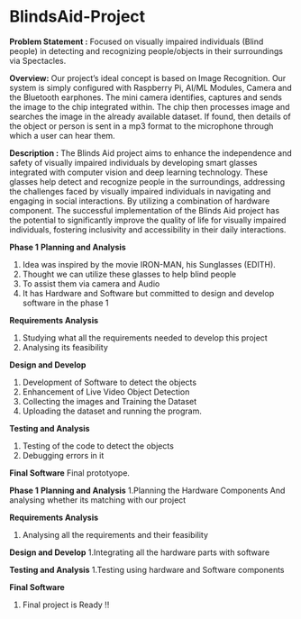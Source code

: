 # BlindsAid-Project
**Problem Statement :** Focused on visually impaired individuals (Blind people) in detecting and recognizing people/objects in their surroundings via Spectacles.

**Overview:** Our project’s ideal concept is based on Image Recognition.
Our system is simply configured with Raspberry Pi, AI/ML Modules, Camera and the Bluetooth earphones. The mini camera identifies, captures and sends the image to the chip integrated within. The chip then processes image and searches the image in the already available dataset.
If found, then details of the object or person is sent in a mp3 format to the microphone through which a user can hear them.

**Description :** The Blinds Aid project aims to enhance the independence and safety of visually impaired individuals by developing smart glasses integrated with computer vision and deep learning technology. 
These glasses help detect and recognize people in the surroundings, addressing the challenges faced by visually impaired individuals in navigating and engaging in social interactions. 
By utilizing a combination of hardware component. The successful implementation of the Blinds Aid project has the potential to significantly improve the quality of life for visually impaired individuals, fostering inclusivity and accessibility in their daily interactions. 

**Phase 1**
**Planning and Analysis**
1. Idea was inspired by the movie IRON-MAN, his Sunglasses (EDITH).
2. Thought we can utilize these glasses to help blind people
3. To assist them via camera and Audio
4. It has Hardware and Software but committed to design and develop software in the phase 1

**Requirements Analysis**
1. Studying what all the requirements needed to develop this project
2. Analysing its feasibility

**Design and Develop**
1. Development of Software to detect the objects
2. Enhancement of Live Video Object Detection
3. Collecting the images and Training the Dataset
4. Uploading the dataset and running the program.

**Testing and Analysis**
1. Testing of the code to detect the objects
2. Debugging errors in it

**Final Software**
Final prototyope. 


**Phase 1**
**Planning and Analysis**
   1.Planning the Hardware Components And analysing whether its matching with our project 

**Requirements Analysis**
   1. Analysing all the requirements and their feasibility
   
**Design and Develop**
   1.Integrating all the hardware parts with software

**Testing and Analysis**
   1.Testing using hardware and Software components 

**Final Software**
   1. Final project is Ready !!

